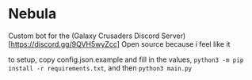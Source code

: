 # Nebula

Custom bot for the (Galaxy Crusaders Discord Server)[https://discord.gg/9QVH5wyZcc]
Open source because i feel like it

to setup, copy config.json.example and fill in the values, `python3 -m pip install -r requirements.txt`, and then `python3 main.py`